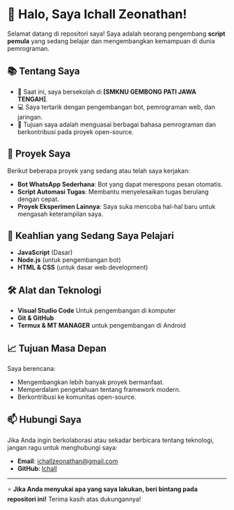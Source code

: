 # 👋 Halo, Saya Ichall Zeonathan!

Selamat datang di repositori saya! Saya adalah seorang pengembang **script pemula** yang sedang belajar dan mengembangkan kemampuan di dunia pemrograman.

## 📚 Tentang Saya
- 🏫 Saat ini, saya bersekolah di **[SMKNU GEMBONG PATI JAWA TENGAH]**.
- 💻 Saya tertarik dengan pengembangan bot, pemrograman web, dan jaringan.
- 🎯 Tujuan saya adalah menguasai berbagai bahasa pemrograman dan berkontribusi pada proyek open-source.

## 💼 Proyek Saya
Berikut beberapa proyek yang sedang atau telah saya kerjakan:
- **Bot WhatsApp Sederhana**: Bot yang dapat merespons pesan otomatis.
- **Script Automasi Tugas**: Membantu menyelesaikan tugas berulang dengan cepat.
- **Proyek Eksperimen Lainnya**: Saya suka mencoba hal-hal baru untuk mengasah keterampilan saya.

## 🚀 Keahlian yang Sedang Saya Pelajari
- **JavaScript** (Dasar)
- **Node.js** (untuk pengembangan bot)
- **HTML & CSS** (untuk dasar web development)

## 🛠️ Alat dan Teknologi
- **Visual Studio Code** Untuk pengembangan di komputer
- **Git & GitHub**
- **Termux & MT MANAGER** untuk pengembangan di Android

## 📈 Tujuan Masa Depan
Saya berencana:
- Mengembangkan lebih banyak proyek bermanfaat.
- Memperdalam pengetahuan tentang framework modern.
- Berkontribusi ke komunitas open-source.

## 📫 Hubungi Saya
Jika Anda ingin berkolaborasi atau sekadar berbicara tentang teknologi, jangan ragu untuk menghubungi saya:
- **Email**: ichallzeonathan@gmail.com
- **GitHub**: [Ichall](https://github.com/ichall)

---

⭐ **Jika Anda menyukai apa yang saya lakukan, beri bintang pada repositori ini!** Terima kasih atas dukungannya!

